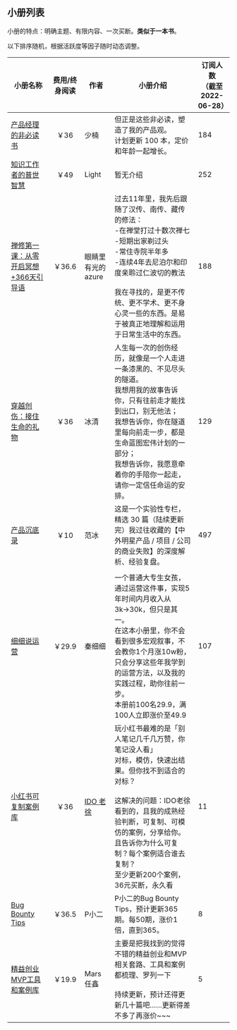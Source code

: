 
## 小册列表

小册的特点：明确主题、有限内容、一次买断。**类似于一本书**。

以下排序随机，根据活跃度等因子随时动态调整。


| 小册名称                                                     | 费用/终身阅读 | 作者                                                         | 小册介绍                                                     | 订阅人数<br />（截至2022-06-28） |
| ------------------------------------------------------------ | :-----------: | ------------------------------------------------------------ | ------------------------------------------------------------ | -------------------------------- |
| [产品经理的非必读书](https://xiaobot.net/p/pm-play-book)     |     ￥36      | 少楠                                                         | 但正是这些非必读，塑造了我的产品观。<br/>计划更新 100 本，定价和年龄一起增长。 | 184                              |
| [知识工作者的普世智慧](https://xiaobot.net/p/universal-wisdom) |     ￥49      | Light                                                        | 暂无介绍                                                     | 252                              |
| [禅修第一课：从零开启冥想+366天引导语](https://xiaobot.net/p/Meditation101) |    ￥36.6     | 眼睛里有光的azure                                            | 过去11年里，我先后跟随了汉传、南传、藏传的修法：<br/>-在禅堂打过十数次禅七<br/>-短期出家剃过头<br/>-常住寺院半年多<br/>-连续4年去尼泊尔和印度亲聆过仁波切的教法<br/><br/>我在寻找的，是更不传统、更不学术、更不身心灵一些的东西。是易于被真正地理解和运用于日常生活中的东西。 | 188                              |
| [穿越创伤：接住生命的礼物](https://xiaobot.net/p/gift)       |     ￥36      | 冰清                                                         | 人生每一次的创伤经历，就像是一个人走进一条漆黑的、不见尽头的隧道。<br/>我想用我的故事告诉你，只有往前走才能找到出口，别无他法；<br/>我想告诉你，你在隧道里每向前走一步，都是生命蓝图宏伟计划的一部分；<br/>我想告诉你，我愿意牵着你的手陪你一起走，请你一定信任命运的安排。 | 129                              |
| [产品沉底录](https://xiaobot.net/p/pmsink)                   |     ￥10      | 范冰                                                         | 这是一个实验性专栏，精选 30 篇（陆续更新完）我过往收藏的【中外明星产品 / 项目 / 公司的商业失败】的深度解析、经验复盘。 | 497                              |
|                                                              |               |                                                              |                                                              |                                  |
| [细细说运营](https://xiaobot.net/p/qinxixi001)               |    ￥29.9     | 秦细细                                                       | 一个普通大专生女孩，通过运营这件事，实现5年时间内月收入从3k→30k，但只是其一。<br/>在这本小册里，你不会看到很多宏观叙事，不会教你1个月涨10w粉，只会分享这些年我学到的运营方法，以及我的实践过程，助你往前一步。<br/>本册前100名29.9，满100人立即涨价至49.9 | 107                              |
| [小红书可复制案例库](https://xiaobot.net/p/xhs)              |     ￥36      | [IDO 老徐](https://mp.weixin.qq.com/s/m3AsXs7Ktb5coDeeJ2n4Ww) | 玩小红书最难的是「别人笔记几千几万赞，你笔记没人看」<br/>对标，模仿，快速出结果。但你找不到适合的对标？<br/><br/>这解决的问题：IDO老徐看到的，且我的成熟经验判断，可复制、可模仿的案例，分享给你。且告诉你为什么可复制？每个案例适合谁去复制？<br/>至少更新200个案例，36元买断，永久看 | 11                               |
| [Bug Bounty Tips](https://xiaobot.net/p/bugbountytips)       |    ￥36.5     | P小二                                                        | P小二的Bug Bounty Tips，预计更新365期。每50期，涨价1倍，直到365。 | 8                                |
| [精益创业MVP工具和案例库](https://xiaobot.net/p/MVP)         |    ￥19.9     | Mars任鑫                                                     | 主要是把我找到的觉得不错的精益创业和MVP相关套路、工具和案例都梳理、罗列一下<br/><br/>持续更新，预计还得更新几十篇吧……更新得差不多了再涨价~~~ | 5                                |



